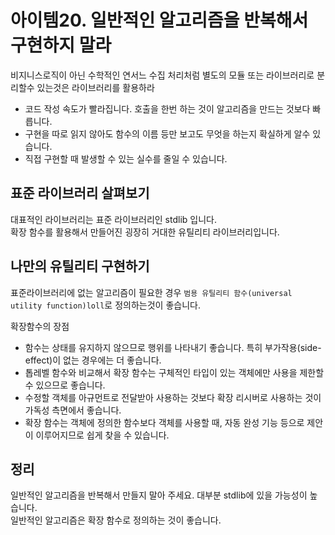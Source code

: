 # 아이템20. 일반적인 알고리즘을 반복해서 구현하지 말라
비지니스로직이 아닌 수학적인 연서느 수집 처리처럼 별도의 모듈 또는 라이브러리로 분리할수 있는것은 라이브러리를 활용하라
- 코드 작성 속도가 빨라집니다. 호출을 한번 하는 것이 알고리즘을 만드는 것보다 빠릅니다.
- 구현을 따로 읽지 않아도 함수의 이름 등만 보고도 무엇을 하는지 확실하게 알수 있습니다.
- 직접 구현할 때 발생할 수 있는 실수를 줄일 수 있습니다.


## 표준 라이브러리 살펴보기
대표적인 라이브러리는 표준 라이브러리인 stdlib 입니다.<br>
확장 함수를 활용해서 만들어진 굉장히 거대한 유틸리티 라이브러리입니다.


## 나만의 유틸리티 구현하기
표준라이브러리에 없는 알고리즘이 필요한 경우 `범용 유틸리티 함수(universal utility function)loll`로 정의하는것이 좋습니다.

확장함수의 장점
- 함수는 상태를 유지하지 않으므로 행위를 나타내기 좋습니다. 특히 부가작용(side-effect)이 없는 경우에는 더 좋습니다.
- 톱레벨 함수와 비교해서 확장 함수는 구체적인 타입이 있는 객체에만 사용을 제한할 수 있으므로 좋습니다.
- 수정할 객체를 아규먼트로 전달받아 사용하는 것보다 확장 리시버로 사용하는 것이 가독성 측면에서 좋습니다.
- 확장 함수는 객체에 정의한 함수보다 객체를 사용할 때, 자동 완성 기능 등으로 제안이 이루어지므로 쉽게 찾을 수 있습니다.

## 정리
일반적인 알고리즘을 반복해서 만들지 말아 주세요. 대부분 stdlib에 있을 가능성이 높습니다.<br>
일반적인 알고리즘은 확장 함수로 정의하는 것이 좋습니다.
